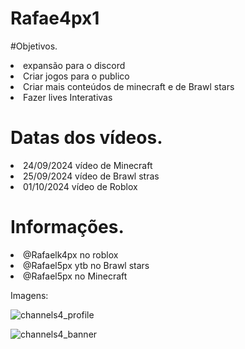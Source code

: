 # Rafae4px1

#Objetivos.

<li>expansão para o discord</li>
<li>Criar jogos para o publico
<li>Criar mais conteúdos de minecraft e de Brawl stars</li>
<li>Fazer lives Interativas</li>

# Datas dos vídeos.

<li>24/09/2024 vídeo de Minecraft
<li>25/09/2024 vídeo de Brawl stras
<li>01/10/2024 vídeo de Roblox

# Informações.

<li>@Rafaelk4px no roblox
<li>@Rafael5px ytb no Brawl stars
<li>@Rafael5px no Minecraft

Imagens:

![channels4_profile](https://github.com/user-attachments/assets/74b88955-4a73-4334-916b-22ac8a1aa594)

![channels4_banner](https://github.com/user-attachments/assets/c571d175-d2f1-49a8-a448-e32d5de32944)
